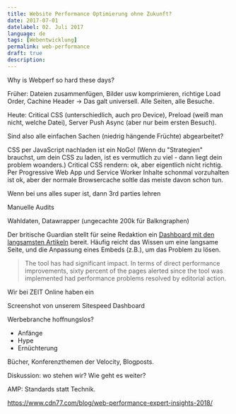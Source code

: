 ```yaml
---
title: Website Performance Optimierung ohne Zukunft?
date: 2017-07-01
datelabel: 02. Juli 2017
language: de
tags: [Webentwicklung]
permalink: web-performance
draft: true
description:
---
```


Why is Webperf so hard these days?

Früher: Dateien zusammenfügen, Bilder usw komprimieren, richtige Load Order, Cachine Header -> Das galt universell. Alle Seiten, alle Besuche.

Heute: Critical CSS (unterschiedlich, auch pro Device), Preload (weiß man nicht, welche Datei), Server Push Async (aber nur beim ersten Besuch).

Sind also alle einfachen Sachen (niedrig hängende Früchte) abgearbeitet?


CSS per JavaScript nachladen ist ein NoGo! (Wenn du "Strategien" brauchst, um dein CSS zu laden, ist es vermutlich zu viel - dann liegt dein problem woanders.)
Critical CSS rendern: ok, aber eigentlich nicht richtig.
Per Progressive Web App und Service Worker Inhalte schonmal vorzuhalten ist ok, aber der normale Browsercache soltle das meiste davon schon tun.



Wenn bei uns alles super ist, dann 3rd parties lehren

Manuelle Audits

Wahldaten, Datawrapper (ungecachte 200k für Balkngraphen)

Der britische Guardian stellt für seine Redaktion ein [Dashboard mit den langsamsten Artikeln](https://www.theguardian.com/info/developer-blog/2017/mar/06/empowering-our-editorial-teams-to-impact-page-performance) bereit. Häufig reicht das Wissen um eine langsame Seite, und die Anpassung eines Embeds (z.B.), um das Problem zu lösen.

> The tool has had significant impact. In terms of direct performance improvements, sixty percent of the pages alerted since the tool was implemented had performance problems resolved by editorial action.

Wir bei ZEIT Online haben ein

Screenshot von unserem Sitespeed Dashboard

Werbebranche hoffnungslos?



- Anfänge
- Hype
- Ernüchterung

Bücher, Konferenzthemen der Velocity, Blogposts.

Diskussion: wo stehen wir? Wie geht es weiter?

AMP: Standards statt Technik.


https://www.cdn77.com/blog/web-performance-expert-insights-2018/
